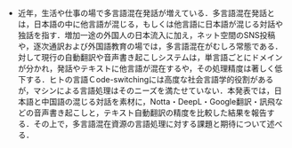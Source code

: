 

- 近年，生活や仕事の場で多言語混在発話が増えている．多言語混在発話とは，日本語の中に他言語が混じる，もしくは他言語に日本語が混じる対話や独話を指す．増加一途の外国人の日本流入に加え，ネット空間のSNS投稿や，逐次通訳および外国語教育の場では，多言語混在がむしろ常態である．対して現行の自動翻訳や音声書き起こしシステムは，単言語ごとにドメインが分かれ，発話やテキストに他言語が混在するや，その処理精度は著しく低下する．ヒトの言語Ｃode-switchingには高度な社会言語学的役割があるが，マシンによる言語処理はそのニーズを満たせていない．本発表では，日本語と中国語の混じる対話を素材に，Notta・DeepL・Google翻訳・訊飛などの音声書き起こしと，テキスト自動翻訳の精度を比較した結果を報告する．その上で，多言語混在資源の言語処理に対する課題と期待について述べる．


